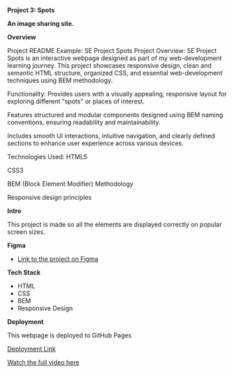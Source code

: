 **Project 3: Spots**

**An image sharing site.**

**Overview**

Project README Example:
SE Project Spots
Project Overview:
SE Project Spots is an interactive webpage designed as part of my web-development learning journey. This project showcases responsive design, clean and semantic HTML structure, organized CSS, and essential web-development techniques using BEM methodology.

Functionality:
Provides users with a visually appealing, responsive layout for exploring different "spots" or places of interest.

Features structured and modular components designed using BEM naming conventions, ensuring readability and maintainability.

Includes smooth UI interactions, intuitive navigation, and clearly defined sections to enhance user experience across various devices.

Technologies Used:
HTML5

CSS3

BEM (Block Element Modifier) Methodology

Responsive design principles

**Intro**

This project is made so all the elements are displayed correctly on popular screen sizes.

**Figma**

- [Link to the project on Figma](https://www.figma.com/file/BBNm2bC3lj8QQMHlnqRsga/Sprint-3-Project-%E2%80%94-Spots?type=design&node-id=2%3A60&mode=design&t=afgNFybdorZO6cQo-1)

**Tech Stack**

- HTML
- CSS
- BEM
- Responsive Design

**Deployment**

This webpage is deployed to GitHub Pages

[Deployment Link](https://riffey55.github.io/se_project_spots/)

[Watch the full video here](https://youtu.be/zi7RAv1cFOw)
